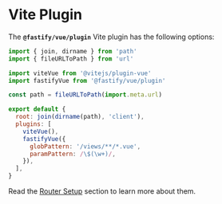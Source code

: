 # Vite Plugin

The **`@fastify/vue/plugin`** Vite plugin has the following options:

```js {14-15}
import { join, dirname } from 'path'
import { fileURLToPath } from 'url'

import viteVue from '@vitejs/plugin-vue'
import fastifyVue from '@fastify/vue/plugin'

const path = fileURLToPath(import.meta.url)

export default {
  root: join(dirname(path), 'client'),
  plugins: [
    viteVue(), 
    fastifyVue({
      globPattern: '/views/**/*.vue',
      paramPattern: /\$(\w+)/,
    }),
  ],
}
```

Read the [Router Setup](/vue/router-setup) section to learn more about them.